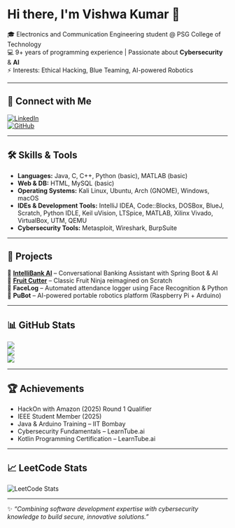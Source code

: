 # Hi there, I'm Vishwa Kumar 👋  

🎓 Electronics and Communication Engineering student @ PSG College of Technology  
💻 9+ years of programming experience | Passionate about **Cybersecurity** & **AI**  
⚡ Interests: Ethical Hacking, Blue Teaming, AI-powered Robotics

---

## 🔗 Connect with Me  
[![LinkedIn](https://img.shields.io/badge/LinkedIn-0077B5?style=for-the-badge&logo=linkedin&logoColor=white)](https://www.linkedin.com/in/vishwakumarv/)  
[![GitHub](https://img.shields.io/badge/GitHub-181717?style=for-the-badge&logo=github&logoColor=white)](https://github.com/vkumxr)  

---

## 🛠️ Skills & Tools  
- **Languages:** Java, C, C++, Python (basic), MATLAB (basic)  
- **Web & DB:** HTML, MySQL (basic)  
- **Operating Systems:** Kali Linux, Ubuntu, Arch (GNOME), Windows, macOS  
- **IDEs & Development Tools:** IntelliJ IDEA, Code::Blocks, DOSBox, BlueJ, Scratch, Python IDLE, Keil uVision, LTSpice, MATLAB, Xilinx Vivado, VirtualBox, UTM, QEMU  
- **Cybersecurity Tools:** Metasploit, Wireshark, BurpSuite

---

## 🚀 Projects  
🔹 [**IntelliBank AI**](https://github.com/vkumxr/IntelliBank-AI-banking-assistant-java) – Conversational Banking Assistant with Spring Boot & AI  
🔹 [**Fruit Cutter**](https://scratch.mit.edu/projects/1197626235) – Classic Fruit Ninja reimagined on Scratch  
🔹 **FaceLog** – Automated attendance logger using Face Recognition & Python  
🔹 **PuBot** – AI-powered portable robotics platform (Raspberry Pi + Arduino)  

---

## 📊 GitHub Stats  
![](https://github-readme-stats.vercel.app/api?username=vkumxr&show_icons=true&theme=tokyonight)  
![](https://github-readme-stats.vercel.app/api/top-langs/?username=vkumxr&layout=compact&theme=tokyonight)  
![](https://github-readme-streak-stats.herokuapp.com/?user=vkumxr&theme=tokyonight)  

---

## 🏆 Achievements  
- HackOn with Amazon (2025) Round 1 Qualifier  
- IEEE Student Member (2025)  
- Java & Arduino Training – IIT Bombay  
- Cybersecurity Fundamentals – LearnTube.ai  
- Kotlin Programming Certification – LearnTube.ai  

---

## 📈 LeetCode Stats  
![LeetCode Stats](https://leetcard.jacoblin.cool/vkumxrr?theme=dark&font=Karma&ext=contest)  

---

✨ *“Combining software development expertise with cybersecurity knowledge to build secure, innovative solutions.”*  
